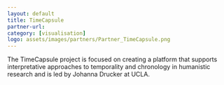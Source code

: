 ```yaml
---
layout: default
title: TimeCapsule
partner-url: 
category: [visualisation]
logo: assets/images/partners/Partner_TimeCapsule.png
---
```


The TimeCapsule project is focused on creating a platform that supports interpretative approaches to temporality and chronology in humanistic research and is led 
by Johanna Drucker at UCLA. 
